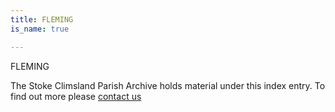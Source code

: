 ```yaml
---
title: FLEMING
is_name: true

---
```


FLEMING


The Stoke Climsland Parish Archive holds material under this index entry. To find out more please [contact us](/contact/)
